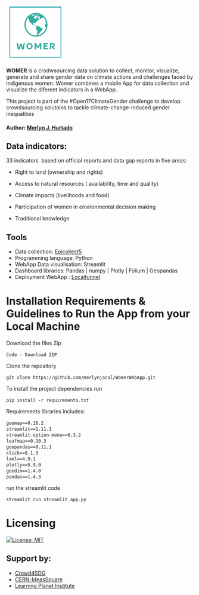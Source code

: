 <img src="https://github.com/merlynjocol/WOMER/blob/main/Images/WOMERLOGO_NOT_BACKGROUND_GREE-removebg-preview.png?raw=true" width="160" height="150">

**WOMER** is a crodwsourcing data solution to collect, monitor, visualize, generate and share gender data on climate actions and challenges faced by indigenous women. Womer combines a mobile App for data collection and visualize the diferent indicators in a WebApp.  

This project is part of the #Open17ClimateGender challenge to develop crowdsourcing solutoins to tackle climate-change-induced gender inequalities

#### **Author:** [Merlyn J. Hurtado](https://github.com/merlynjocol)

## Data indicators: 
33 indicators  based on official reports and data gap reports in five areas: 

- Right to land (ownership and rights)

-  Access to natural resources ( availability, time and quality)

- Climate impacts (livelihoods and food)

- Participation of women in environmental decision making

- Traditional knowledge

## Tools

- Data collection: [Epicollect5](https://five.epicollect.net/)
- Programming language: Python
- WebApp Data visualisation: Streamlit
- Dashboard libraries: Pandas | numpy | Plotly | Folium | Geopandas
- Deployment WebApp : [Localtunnel](https://github.com/localtunnel/localtunnel)

# Installation Requirements & Guidelines to Run the App from your Local Machine

Download the files Zip
```
Code - Download ZIP
````

Clone the repository 

```
git clone https://github.com/merlynjocol/WomerWebApp.git
```

To install the project dependencies run 

```
pip install -r requirements.txt

```

Requirements libraries includes:

```
geemap==0.16.2
streamlit==1.11.1
streamlit-option-menu==0.3.2
leafmap==0.10.3
geopandas==0.11.1
click==8.1.3
lxml==4.9.1
plotly==5.9.0
geedim==1.4.0
pandas==1.4.3
```

run the streamlit code

```
streamlit run streamlit_app.py
```


# Licensing

[![License: MIT](https://img.shields.io/badge/License-MIT-yellow.svg)](https://opensource.org/licenses/MIT)


## Support by: 

- [Crowd4SDG](https://crowd4sdg.eu/)
- [CERN-IdeasSquare](http://ideasquare.cern/home) 
- [Learning Planet Institute](https://www.learningplanetinstitute.org/en/community)
